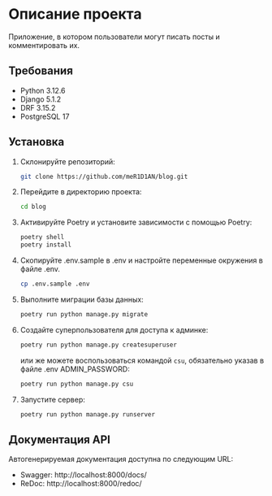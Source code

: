# Описание проекта
Приложение, в котором пользователи могут писать посты и комментировать их.

## Требования

- Python 3.12.6
- Django 5.1.2
- DRF 3.15.2
- PostgreSQL 17

## Установка

1. Склонируйте репозиторий:
    ```bash
    git clone https://github.com/meR1D1AN/blog.git
    ```

2. Перейдите в директорию проекта:
    ```bash
    cd blog
    ```

3. Активируйте Poetry и установите зависимости с помощью Poetry:
    ```bash
    poetry shell
    poetry install
    ```

4. Скопируйте .env.sample в .env и настройте переменные окружения в файле .env.
    ```bash
    cp .env.sample .env
    ```

5. Выполните миграции базы данных:
    ```bash
    poetry run python manage.py migrate
    ```

6. Создайте суперпользователя для доступа к админке:
    ```bash
    poetry run python manage.py createsuperuser
    ```
   или же можете воспользоваться командой `csu`, обязательно указав в файле .env ADMIN_PASSWORD:
    ```bash
    poetry run python manage.py csu
    ```

7. Запустите сервер:
    ```bash
    poetry run python manage.py runserver
    ```
   
## Документация API

Автогенерируемая документация доступна по следующим URL:

- Swagger: http://localhost:8000/docs/
- ReDoc: http://localhost:8000/redoc/
